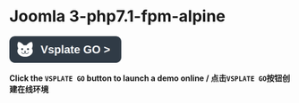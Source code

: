 # Joomla 3-php7.1-fpm-alpine

<a href="https://www.vsplate.com/?docker-compose=https://github.com/vsplate/dcenvs/joomla/3-php7.1-fpm-alpine"><img alt="VSPLATE GO" src="https://raw.githubusercontent.com/vsplate/images/master/vsgo_btn.png" width="200px"></a>

**Click the `VSPLATE GO` button to launch a demo online / 点击`VSPLATE GO`按钮创建在线环境**